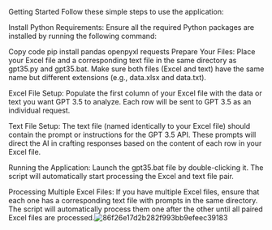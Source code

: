Getting Started
Follow these simple steps to use the application:

Install Python Requirements: Ensure all the required Python packages are installed by running the following command:

Copy code
pip install pandas openpyxl requests
Prepare Your Files: Place your Excel file and a corresponding text file in the same directory as gpt35.py and gpt35.bat. Make sure both files (Excel and text) have the same name but different extensions (e.g., data.xlsx and data.txt).

Excel File Setup: Populate the first column of your Excel file with the data or text you want GPT 3.5 to analyze. Each row will be sent to GPT 3.5 as an individual request.

Text File Setup: The text file (named identically to your Excel file) should contain the prompt or instructions for the GPT 3.5 API. These prompts will direct the AI in crafting responses based on the content of each row in your Excel file.

Running the Application: Launch the gpt35.bat file by double-clicking it. The script will automatically start processing the Excel and text file pair.

Processing Multiple Excel Files: If you have multiple Excel files, ensure that each one has a corresponding text file with prompts in the same directory. The script will automatically process them one after the other until all paired Excel files are processed.![86f26e17d2b282f993bb9efeec39183](https://github.com/jzou19957/Unlimited-Excel-Processing-through-GPT-3.5-API/assets/153259165/7f349fb7-b140-4917-8fe0-5835c184ae16)

